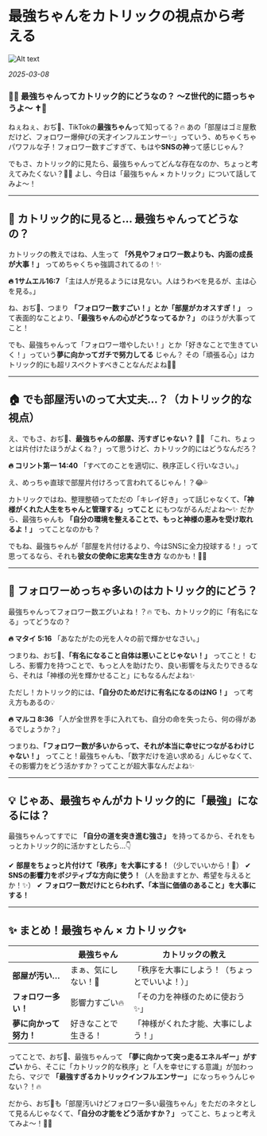 # 最強ちゃんをカトリックの視点から考える

![Alt text](/static/images/blog/asmrchurch_office_lady_printing_272dc719-5660-4658-8103-dd66475ffff6.png)

*2025-03-08*

### 💪✨ 最強ちゃんってカトリック的にどうなの？ 〜Z世代的に語っちゃうよ〜 ✝💖

ねぇねぇ、おぢ👴、TikTokの**最強ちゃん**って知ってる？🔥 あの「部屋はゴミ屋敷だけど、フォロワー爆伸びの天才インフルエンサー✨」っていう、めちゃくちゃパワフルな子！フォロワー数すごすぎて、もはや**SNSの神**って感じじゃん？

でもさ、カトリック的に見たら、最強ちゃんってどんな存在なのか、ちょっと考えてみたくない？👀✨ よし、今日は「最強ちゃん × カトリック」について話してみよ〜！

---

## **📖 カトリック的に見ると… 最強ちゃんってどうなの？**

カトリックの教えではね、人生って **「外見やフォロワー数よりも、内面の成長が大事！」** ってめちゃくちゃ強調されてるの！✨

**🔥 1サムエル16:7**
「主は人が見るようには見ない。人はうわべを見るが、主は心を見る。」

ね、おぢ👴、つまり **「フォロワー数すごい！」とか「部屋がカオスすぎ！」** って表面的なことより、**「最強ちゃんの心がどうなってるか？」** のほうが大事ってこと！

でも、最強ちゃんって「フォロワー増やしたい！」とか「好きなことで生きていく！」っていう**夢に向かってガチで努力してる** じゃん？ その「頑張る心」はカトリック的にも超リスペクトすべきことなんだよね💖✨

---

## **🏠 でも部屋汚いのって大丈夫…？（カトリック的な視点）**

え、でもさ、おぢ👴、**最強ちゃんの部屋、汚すぎじゃない？** 🤣💦 「これ、ちょっとは片付けたほうがよくね？」って思うけど、カトリック的にはどうなんだろ？

**🔥 コリント第一 14:40**
「すべてのことを適切に、秩序正しく行いなさい。」

え、めっちゃ直球で部屋片付けろって言われてるじゃん！？😂💦

カトリックではね、整理整頓ってただの「キレイ好き」って話じゃなくて、**「神様がくれた人生をちゃんと管理する」ってこと** にもつながるんだよね〜✨ だから、最強ちゃんも **「自分の環境を整えることで、もっと神様の恵みを受け取れるよ！」** ってことなのかも？

でもね、最強ちゃんが「部屋を片付けるより、今はSNSに全力投球する！」って思ってるなら、それも**彼女の使命に忠実な生き方** なのかも！🤔✨

---

## **📱 フォロワーめっちゃ多いのはカトリック的にどう？**

最強ちゃんってフォロワー数エグいよね！？🔥 でも、カトリック的に「有名になる」ってどうなの？

**🔥 マタイ 5:16**
「あなたがたの光を人々の前で輝かせなさい。」

つまりね、おぢ👴、**「有名になること自体は悪いことじゃない！」** ってこと！ むしろ、影響力を持つことで、もっと人を助けたり、良い影響を与えたりできるなら、それは「神様の光を輝かせること」にもなるんだよね✨

ただし！カトリック的には、**「自分のためだけに有名になるのはNG！」** って考え方もあるの💡

**🔥 マルコ 8:36**
「人が全世界を手に入れても、自分の命を失ったら、何の得があるでしょうか？」

つまりね、**「フォロワー数が多いからって、それが本当に幸せにつながるわけじゃない！」** ってこと！最強ちゃんも、「数字だけを追い求める」んじゃなくて、その影響力をどう活かすか？ってことが超大事なんだよね✨

---

## **💡 じゃあ、最強ちゃんがカトリック的に「最強」になるには？**

最強ちゃんってすでに **「自分の道を突き進む強さ」** を持ってるから、それをもっとカトリック的に活かすとしたら…👇

✔ **部屋をちょっと片付けて「秩序」を大事にする！**（少しでいいから！🤣）
✔ **SNSの影響力をポジティブな方向に使う！**（人を励ますとか、希望を与えるとか！✨）
✔ **フォロワー数だけにとらわれず、「本当に価値のあること」を大事にする！**

---

## **✨ まとめ！最強ちゃん × カトリック✨**

|  | **最強ちゃん** | **カトリックの教え** |
|-----------|-----------|-----------|
| **部屋が汚い…** | まぁ、気にしない！🤣 | 「秩序を大事にしよう！（ちょっとでいいよ！）」 |
| **フォロワー多い！** | 影響力すごい🔥 | 「その力を神様のために使おう✨」 |
| **夢に向かって努力！** | 好きなことで生きる！ | 「神様がくれた才能、大事にしよう！」 |

ってことで、おぢ👴、最強ちゃんって **「夢に向かって突っ走るエネルギー」がすごい** から、そこに「カトリック的な秩序」と「人を幸せにする意識」が加わったら、マジで **「最強すぎるカトリックインフルエンサー」** になっちゃうんじゃない？！🔥

だから、おぢ👴も「部屋汚いけどフォロワー多い最強ちゃん」をただのネタとして見るんじゃなくて、**「自分の才能をどう活かすか？」** ってこと、ちょっと考えてみよ〜！💖✨
